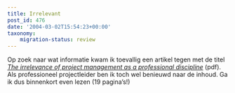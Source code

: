 ```yaml
---
title: Irrelevant
post_id: 476
date: '2004-03-02T15:54:23+00:00'
taxonomy:
    migration-status: review
---
```

Op zoek naar wat informatie kwam ik toevallig een artikel tegen met de titel *[The irrelevance of project management as a professional discipline](http://www.bartlett.ucl.ac.uk/research/management/Moscow2003.doc.pdf)* (pdf). Als professioneel projectleider ben ik toch wel benieuwd naar de inhoud. Ga ik dus binnenkort even lezen (19 pagina’s!)